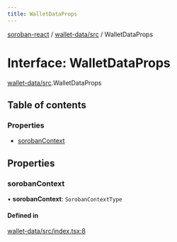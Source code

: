 ```yaml
---
title: WalletDataProps
---
```

[soroban-react](../README.md) / [wallet-data/src](../modules/wallet_data_src.md) / WalletDataProps

# Interface: WalletDataProps

[wallet-data/src](../modules/wallet_data_src.md).WalletDataProps

## Table of contents

### Properties

- [sorobanContext](wallet_data_src.WalletDataProps.md#sorobancontext)

## Properties

### sorobanContext

• **sorobanContext**: `SorobanContextType`

#### Defined in

[wallet-data/src/index.tsx:8](https://github.com/paltalabs/soroban-react/blob/50e8963/packages/wallet-data/src/index.tsx#L8)
